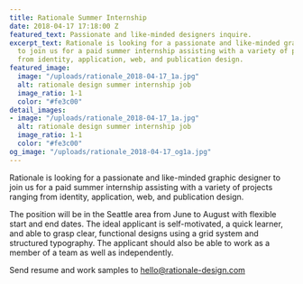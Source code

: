 ```yaml
---
title: Rationale Summer Internship
date: 2018-04-17 17:18:00 Z
featured_text: Passionate and like-minded designers inquire.
excerpt_text: Rationale is looking for a passionate and like-minded graphic designer
  to join us for a paid summer internship assisting with a variety of projects ranging
  from identity, application, web, and publication design.
featured_image:
  image: "/uploads/rationale_2018-04-17_1a.jpg"
  alt: rationale design summer internship job
  image_ratio: 1-1
  color: "#fe3c00"
detail_images:
- image: "/uploads/rationale_2018-04-17_1a.jpg"
  alt: rationale design summer internship job
  image_ratio: 1-1
  color: "#fe3c00"
og_image: "/uploads/rationale_2018-04-17_og1a.jpg"
---
```


Rationale is looking for a passionate and like-minded graphic designer to join us for a paid summer internship assisting with a variety of projects ranging from identity, application, web, and publication design.

The position will be in the Seattle area from June to August with flexible start and end dates. The ideal applicant is self-motivated, a quick learner, and able to grasp clear, functional designs using a grid system and structured typography. The applicant should also be able to work as a member of a team as well as independently.

Send resume and work samples to [hello@rationale-design.com](mailto:hello@rationale-design.com)
